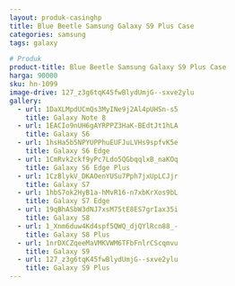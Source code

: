 ```yaml
---
layout: produk-casinghp
title: Blue Beetle Samsung Galaxy S9 Plus Case
categories: samsung
tags: galaxy

# Produk
product-title: Blue Beetle Samsung Galaxy S9 Plus Case
harga: 90000
sku: hn-1099
image-drive: 127_z3g6tqK45fwBlydUmjG--sxve2ylu
gallery:
  - url: 1DaXLMpdUCmQs3MyINe9j2Al4pUHSn-s5
    title: Galaxy Note 8
  - url: 1EACIo9nUH6gAYRPPZ3HaK-BEdtJt1hLA
    title: Galaxy S6
  - url: 1hsHa5b5NPYUPPhuEUFJuLVHs9spfvK5e
    title: Galaxy S6 Edge
  - url: 1CmRvk2ckf9yPc7Ldo5QGbqqlxB_naKOq
    title: Galaxy S6 Edge Plus
  - url: 1CzBlykV_DKAOenYUSu7Pph7jxUpLCJjr
    title: Galaxy S7
  - url: 1hbS7ok2HyB1a-hMvR16-n7xbKrXos9bL
    title: Galaxy S7 Edge
  - url: 19qBhASbW3dNJ7xsM75tE8ES7grIax35i
    title: Galaxy S8
  - url: 1_Xnm6duw4Kd4spf5QWQ_djQYlRcn88_-
    title: Galaxy S8 Plus
  - url: 1nrDXCZqeeMaVMKVWM6TFbFnlrCScqmvu
    title: Galaxy S9
  - url: 127_z3g6tqK45fwBlydUmjG--sxve2ylu
    title: Galaxy S9 Plus
---
```

